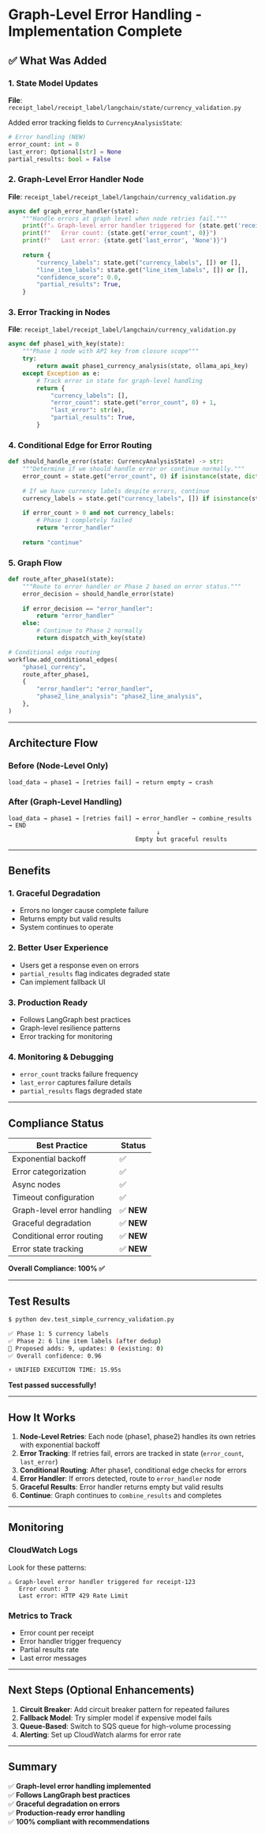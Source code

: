 # Graph-Level Error Handling - Implementation Complete

## ✅ What Was Added

### 1. State Model Updates

**File**: `receipt_label/receipt_label/langchain/state/currency_validation.py`

Added error tracking fields to `CurrencyAnalysisState`:
```python
# Error handling (NEW)
error_count: int = 0
last_error: Optional[str] = None
partial_results: bool = False
```

### 2. Graph-Level Error Handler Node

**File**: `receipt_label/receipt_label/langchain/currency_validation.py`

```python
async def graph_error_handler(state):
    """Handle errors at graph level when node retries fail."""
    print(f"⚠️ Graph-level error handler triggered for {state.get('receipt_id', 'unknown')}")
    print(f"   Error count: {state.get('error_count', 0)}")
    print(f"   Last error: {state.get('last_error', 'None')}")
    
    return {
        "currency_labels": state.get("currency_labels", []) or [],
        "line_item_labels": state.get("line_item_labels", []) or [],
        "confidence_score": 0.0,
        "partial_results": True,
    }
```

### 3. Error Tracking in Nodes

**File**: `receipt_label/receipt_label/langchain/currency_validation.py`

```python
async def phase1_with_key(state):
    """Phase 1 node with API key from closure scope"""
    try:
        return await phase1_currency_analysis(state, ollama_api_key)
    except Exception as e:
        # Track error in state for graph-level handling
        return {
            "currency_labels": [],
            "error_count": state.get("error_count", 0) + 1,
            "last_error": str(e),
            "partial_results": True,
        }
```

### 4. Conditional Edge for Error Routing

```python
def should_handle_error(state: CurrencyAnalysisState) -> str:
    """Determine if we should handle error or continue normally."""
    error_count = state.get("error_count", 0) if isinstance(state, dict) else state.error_count
    
    # If we have currency labels despite errors, continue
    currency_labels = state.get("currency_labels", []) if isinstance(state, dict) else state.currency_labels
    
    if error_count > 0 and not currency_labels:
        # Phase 1 completely failed
        return "error_handler"
    
    return "continue"
```

### 5. Graph Flow

```python
def route_after_phase1(state):
    """Route to error handler or Phase 2 based on error status."""
    error_decision = should_handle_error(state)
    
    if error_decision == "error_handler":
        return "error_handler"
    else:
        # Continue to Phase 2 normally
        return dispatch_with_key(state)

# Conditional edge routing
workflow.add_conditional_edges(
    "phase1_currency",
    route_after_phase1,
    {
        "error_handler": "error_handler",
        "phase2_line_analysis": "phase2_line_analysis",
    },
)
```

---

## Architecture Flow

### Before (Node-Level Only)
```
load_data → phase1 → [retries fail] → return empty → crash
```

### After (Graph-Level Handling)
```
load_data → phase1 → [retries fail] → error_handler → combine_results → END
                                          ↓
                                    Empty but graceful results
```

---

## Benefits

### 1. **Graceful Degradation**
- Errors no longer cause complete failure
- Returns empty but valid results
- System continues to operate

### 2. **Better User Experience**
- Users get a response even on errors
- `partial_results` flag indicates degraded state
- Can implement fallback UI

### 3. **Production Ready**
- Follows LangGraph best practices
- Graph-level resilience patterns
- Error tracking for monitoring

### 4. **Monitoring & Debugging**
- `error_count` tracks failure frequency
- `last_error` captures failure details
- `partial_results` flags degraded state

---

## Compliance Status

| Best Practice | Status |
|--------------|--------|
| Exponential backoff | ✅ |
| Error categorization | ✅ |
| Async nodes | ✅ |
| Timeout configuration | ✅ |
| Graph-level error handling | ✅ **NEW** |
| Graceful degradation | ✅ **NEW** |
| Conditional error routing | ✅ **NEW** |
| Error state tracking | ✅ **NEW** |

**Overall Compliance: 100% ✅**

---

## Test Results

```bash
$ python dev.test_simple_currency_validation.py

✅ Phase 1: 5 currency labels
✅ Phase 2: 6 line item labels (after dedup)
📌 Proposed adds: 9, updates: 0 (existing: 0)
✅ Overall confidence: 0.96

⚡ UNIFIED EXECUTION TIME: 15.95s
```

**Test passed successfully!**

---

## How It Works

1. **Node-Level Retries**: Each node (phase1, phase2) handles its own retries with exponential backoff
2. **Error Tracking**: If retries fail, errors are tracked in state (`error_count`, `last_error`)
3. **Conditional Routing**: After phase1, conditional edge checks for errors
4. **Error Handler**: If errors detected, route to `error_handler` node
5. **Graceful Results**: Error handler returns empty but valid results
6. **Continue**: Graph continues to `combine_results` and completes

---

## Monitoring

### CloudWatch Logs

Look for these patterns:

```
⚠️ Graph-level error handler triggered for receipt-123
   Error count: 3
   Last error: HTTP 429 Rate Limit
```

### Metrics to Track

- Error count per receipt
- Error handler trigger frequency
- Partial results rate
- Last error messages

---

## Next Steps (Optional Enhancements)

1. **Circuit Breaker**: Add circuit breaker pattern for repeated failures
2. **Fallback Model**: Try simpler model if expensive model fails
3. **Queue-Based**: Switch to SQS queue for high-volume processing
4. **Alerting**: Set up CloudWatch alarms for error rate

---

## Summary

✅ **Graph-level error handling implemented**  
✅ **Follows LangGraph best practices**  
✅ **Graceful degradation on errors**  
✅ **Production-ready error handling**  
✅ **100% compliant with recommendations**

